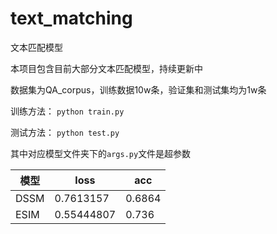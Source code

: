 # text_matching
文本匹配模型

本项目包含目前大部分文本匹配模型，持续更新中

数据集为QA_corpus，训练数据10w条，验证集和测试集均为1w条

训练方法：
`python train.py`

测试方法：
`python test.py`

其中对应模型文件夹下的`args.py`文件是超参数

模型|loss|acc|
--|--|--|
DSSM|0.7613157|0.6864
ESIM|0.55444807|0.736


